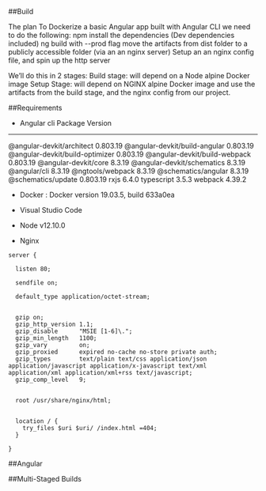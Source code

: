 ##Build

The plan
To Dockerize a basic Angular app built with Angular CLI we need to do the following:
npm install the dependencies (Dev dependencies included)
ng build with --prod flag
move the artifacts from dist folder to a publicly accessible folder (via an an nginx server)
Setup an an nginx config file, and spin up the http server

We’ll do this in 2 stages:
Build stage: will depend on a Node alpine Docker image
Setup Stage: will depend on NGINX alpine Docker image and use the artifacts from the build stage, and the nginx config from our project.

##Requirements
* Angular cli
Package                           Version
-----------------------------------------------------------
@angular-devkit/architect         0.803.19
@angular-devkit/build-angular     0.803.19
@angular-devkit/build-optimizer   0.803.19
@angular-devkit/build-webpack     0.803.19
@angular-devkit/core              8.3.19
@angular-devkit/schematics        8.3.19
@angular/cli                      8.3.19
@ngtools/webpack                  8.3.19
@schematics/angular               8.3.19
@schematics/update                0.803.19
rxjs                              6.4.0
typescript                        3.5.3
webpack                           4.39.2

* Docker  : Docker version 19.03.5, build 633a0ea
* Visual Studio Code 
* Node  v12.10.0

* Nginx
```
server {

  listen 80;

  sendfile on;

  default_type application/octet-stream;


  gzip on;
  gzip_http_version 1.1;
  gzip_disable      "MSIE [1-6]\.";
  gzip_min_length   1100;
  gzip_vary         on;
  gzip_proxied      expired no-cache no-store private auth;
  gzip_types        text/plain text/css application/json application/javascript application/x-javascript text/xml application/xml application/xml+rss text/javascript;
  gzip_comp_level   9;


  root /usr/share/nginx/html;


  location / {
    try_files $uri $uri/ /index.html =404;
  }

}

```

##Angular 


##Multi-Staged Builds 

